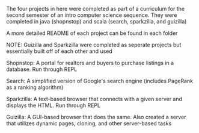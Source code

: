 The four projects in here were completed as part of a curriculum for the second semester of an intro computer science sequence. 
They were completed in java (shopnstop) and scala (search, sparkzilla, and guizilla)

A more detailed README of each project can be found in each folder

NOTE: Guizilla and Sparkzilla were completed as seperate projects but essentially built off of each other and used

Shopnstop: A portal for realtors and buyers to purchase listings in a database. Run through REPL

Search: A simplified version of Google's search engine (includes PageRank as a ranking algorithm)

Sparkzilla: A text-based browser that connects with a given server and displays the HTML. Run through REPL

Guizilla: A GUI-based browser that does the same. Also created a server that utilizes dynamic pages, cloning, and other server-based tasks
